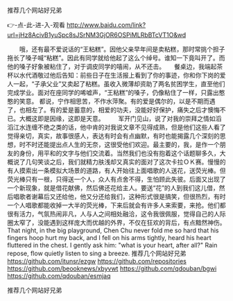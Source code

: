 
推荐几个网站好兄弟




👉-点-此-进-入-观看  http://www.baidu.com/link?url=jHz8AcivB1yuSpc8sJSrNM3GjOR6OSPiMLRbBTcVT1O&wd




　　哦，还有最不爱说话的“王粘糕”。因他父亲早年间是卖粘糕，那时常挑个担子拖长了嗓子喊“粘糕”。因此有同学就给他起了这么个绰号。谁知一下竟叫开了。而他的嗓子好象被粘住了，对于调皮同学的嘻闹，从不还击。　　餐桌边，我端起茶杯以水代酒敬过他后告知：前些日子在生活报上看到了你的事迹，你和你下岗的爱人一起，“子承父业”又卖起了粘糕。虽收入微薄却资助了两名贫困学生，直至他们完成学业。面对在座同学的唏嘘声，“王粘糕”的嗓子，仍像粘住了一样，只露出憨憨的笑意。
都说，宁作相思苦，不作水萍聚。有的爱是偶尔的，以是不期而遇了，也相左了。有的爱是蓄意的，相爱的功夫，没能好好保护，痛失之后才懊悔不已。大概这即是因缘，这即是天意。
　　军开门见山，说了对我的崇拜之情如滔滔江水连缠不绝之类的话，他中肯的对我说文章不见得成熟，但是他们这些人看了觉得亲切，真实，故事很感人，表达有时会有点幽默，有时也能揭露几个深刻的思想，时不时还能提出点人生的无奈，这很受他们欢迎。最主要的，我，是作一个朋友的身份，用平和的文字与他们交流着。当然我们也没有抱着这个话题聊多久，大概说了几句笑谈之后，我们就精力肤浅却又真实的面对了这次卡拉ＯＫ赛。慢慢的有人摸索出一条模拟大场景的道路，有人开始往上面唱歌的人送花，送荧光棒。但荧光棒只有一根，只得送一个人，众人有点舍不得，生怕顾此失彼。后面又出现了一个新现象，就是借花献佛，然后佛还花给主人。要送“花”的人到我们这儿借，然后唱歌者谢幕后又还给他，他又分还给我们，这种形式很是搞笑，但很热烈，有时一个人唱歌都能收掉一大半的荧光棒，下来后就会有许多人来索要，来抢。他们都很有活力，气氛热闹非凡，人与人之间相处融洽，这令我很佩服，觉得自己的人际圈太窄了，没能遇到这样庞大而优越的外界，不仅在狂欢的背后，有点黯然神伤。
That night, in the big playground, Chen Chu never fold me so hard that his fingers hoop hurt my back, and I fell on his arms tightly, heard his heart fluttered in the chest.
I gently ask him: "what is your heart, after all?"
Rain repose, flow quietly listen to sing a breeze.
推荐几个网站好兄弟 https://github.com/itunsr/ezgw
https://github.com/repositories
https://github.com/beooknews/xbyvwt
https://github.com/qdouban/bgwi
https://github.com/qdouban/esmjaq





推荐几个网站好兄弟

